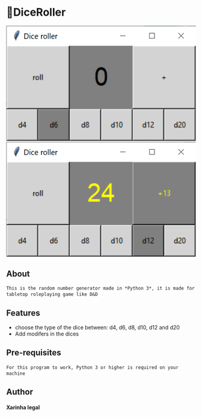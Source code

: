 # :game_die:DiceRoller

![1](/screenshot/std.png) 
![2](/screenshot/example.png)

## About 
	This is the random number generator made in *Python 3*, it is made for tabletop roleplaying game like D&D
## Features 
* choose the type of the dice between: d4, d6, d8, d10, d12 and d20
* Add modifers in the dices
## Pre-requisites
	For this program to work, Python 3 or higher is required on your machine 
 


## Author
#### Xarinha legal   



  
